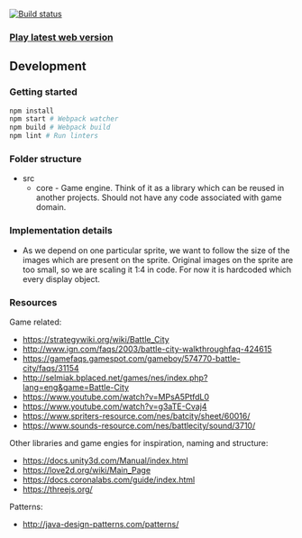 [![Build status](https://travis-ci.com/dogballs/battle-city.svg?branch=master)](https://travis-ci.com/dogballs/battle-city)

### [Play latest web version](https://dogballs.github.io/battle-city/)

## Development

### Getting started

```bash
npm install
npm start # Webpack watcher
npm build # Webpack build
npm lint # Run linters
```

### Folder structure

- src
  - core - Game engine. Think of it as a library which can be reused in another projects. Should not have any code associated with game domain.

### Implementation details

- As we depend on one particular sprite, we want to follow the size of the images which are present on the sprite. Original images on the sprite are too small, so we are scaling it 1:4 in code. For now it is hardcoded which every display object.

### Resources

Game related:

- https://strategywiki.org/wiki/Battle_City
- http://www.ign.com/faqs/2003/battle-city-walkthroughfaq-424615
- https://gamefaqs.gamespot.com/gameboy/574770-battle-city/faqs/31154
- http://selmiak.bplaced.net/games/nes/index.php?lang=eng&game=Battle-City
- https://www.youtube.com/watch?v=MPsA5PtfdL0
- https://www.youtube.com/watch?v=g3aTE-Cvaj4
- https://www.spriters-resource.com/nes/batcity/sheet/60016/
- https://www.sounds-resource.com/nes/battlecity/sound/3710/

Other libraries and game engies for inspiration, naming and structure:

- https://docs.unity3d.com/Manual/index.html
- https://love2d.org/wiki/Main_Page
- https://docs.coronalabs.com/guide/index.html
- https://threejs.org/

Patterns:

- http://java-design-patterns.com/patterns/
